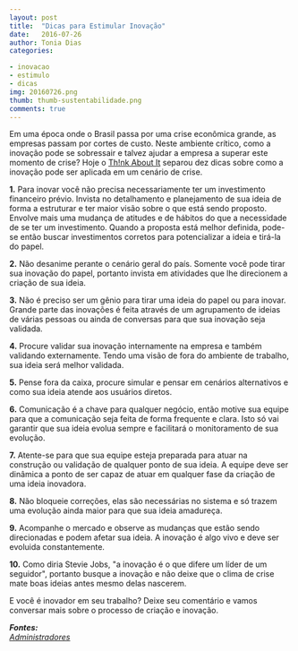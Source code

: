 ```yaml
---
layout: post
title:  "Dicas para Estimular Inovação"
date:   2016-07-26
author: Tonia Dias
categories: 

- inovacao
- estimulo
- dicas
img: 20160726.png
thumb: thumb-sustentabilidade.png
comments: true
---
```


Em uma época onde o Brasil passa por uma crise econômica grande, as empresas passam por cortes de custo. Neste ambiente crítico, como a inovação pode se sobressair e talvez ajudar a empresa a superar este momento de crise? Hoje o <a href="https://www.instagram.com/blogthinkaboutit/">Th!nk About It</a> separou dez dicas sobre como a inovação pode ser aplicada em um cenário de crise.<!--more-->

<b>1.</b> Para inovar você não precisa necessariamente ter um investimento financeiro prévio. Invista no detalhamento e planejamento de sua ideia de forma a estruturar e ter maior visão sobre o que está sendo proposto. Envolve mais uma mudança de atitudes e de hábitos do que a necessidade de se ter um investimento. Quando a proposta está melhor definida, pode-se então buscar investimentos corretos para potencializar a ideia e tirá-la do papel.

<b>2.</b> Não desanime perante o cenário geral do país. Somente você pode tirar sua inovação do papel, portanto invista em atividades que lhe direcionem a criação de sua ideia.

<b>3.</b> Não é preciso ser um gênio para tirar uma ideia do papel ou para inovar. Grande parte das inovações é feita através de um agrupamento de ideias de várias pessoas ou ainda de conversas para que sua inovação seja validada.

<b>4.</b> Procure validar sua inovação internamente na empresa e também validando externamente. Tendo uma visão de fora do ambiente de trabalho, sua ideia será melhor validada.

<b>5.</b> Pense fora da caixa, procure simular e pensar em cenários alternativos e como sua ideia atende aos usuários diretos.

<b>6.</b> Comunicação é a chave para qualquer negócio, então motive sua equipe para que a comunicação seja feita de forma frequente e clara. Isto só vai garantir que sua ideia evolua sempre e facilitará o monitoramento de sua evolução.

<b>7.</b> Atente-se para que sua equipe esteja preparada para atuar na construção ou validação de qualquer ponto de sua ideia. A equipe deve ser dinâmica a ponto de ser capaz de atuar em qualquer fase da criação de uma ideia inovadora.

<b>8.</b> Não bloqueie correções, elas são necessárias no sistema e só trazem uma evolução ainda maior para que sua ideia amadureça.

<b>9.</b> Acompanhe o mercado e observe as mudanças que estão sendo direcionadas e podem afetar sua ideia. A inovação é algo vivo e deve ser evoluida constantemente.

<b>10.</b> Como diria Stevie Jobs, "a inovação é o que difere um líder de um seguidor", portanto busque a inovação e não deixe que o clima de crise mate boas ideias antes mesmo delas nascerem.

E você é inovador em seu trabalho? Deixe seu comentário e vamos conversar mais sobre o processo de criação e inovação.

<i>
	<b>Fontes: </b><br/>
	<a href="http://www.administradores.com.br/artigos/negocios/10-dicas-de-como-estimular-a-inovacao-em-tempos-de-crise/96919/">Administradores</a><br/>
</i>